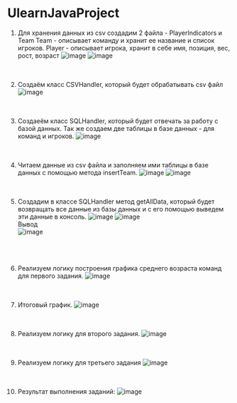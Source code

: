 # UlearnJavaProject

1. Для хранения данных из csv создадим 2 файла - PlayerIndicators и Team
Team - описывает команду и хранит ее название и список игроков.
Player - описывает игрока, хранит в себе имя, позиция, вес, рост, возраст
![image](https://user-images.githubusercontent.com/104633083/211038097-f4638838-5ca0-495f-a34d-c640afc0a0de.png)
![image](https://user-images.githubusercontent.com/104633083/211038228-79db6075-eab5-4120-9af2-486009b16422.png)
<br /><br /><br />

2. Создаём класс CSVHandler, который будет обрабатывать csv файл
![image](https://user-images.githubusercontent.com/104633083/211038442-8c92a8cc-6e72-4ae8-9dc7-783571e4f543.png)
<br /><br /><br />

3. Создаеём класс SQLHandler, который будет отвечать за работу с базой данных. Так же создаем две таблицы в базе данных - для команд и игроков.
![image](https://user-images.githubusercontent.com/104633083/211038917-013cb6da-60ef-4a6f-8def-2e23ba2c55de.png)
<br /><br /><br />

4. Читаем данные из csv файла и заполняем ими таблицы в базе данных с помощью метода insertTeam.
![image](https://user-images.githubusercontent.com/104633083/211039711-c62ef7fa-ae58-49be-affc-a63735d5d378.png)
![image](https://user-images.githubusercontent.com/104633083/211040305-618ed5ed-3423-45ea-a994-fc166c8722d4.png)
<br /><br /><br />

5. Создадим в классе SQLHandler метод getAllData, который будет возвращать все данные из базы данных и с его помощью выведем эти данные в консоль.
![image](https://user-images.githubusercontent.com/104633083/211040804-77526564-571d-40cd-a107-0f57f2f64364.png)
![image](https://user-images.githubusercontent.com/104633083/211040861-3ce2dfe5-b8a5-4aa5-b503-3d48c6861798.png)<br />
Вывод<br />
![image](https://user-images.githubusercontent.com/104633083/211041024-ca6f4289-d768-46da-8c71-0da06ee53ec0.png)<br />
<br /><br /><br />

8. Реализуем логику построения графика среднего возраста команд для первого задания.
![image](https://user-images.githubusercontent.com/104633083/211041595-b9a2ddcb-d0ca-4e74-a5df-e34188bf4362.png)
<br /><br /><br />

7. Итоговый график.
![image](https://user-images.githubusercontent.com/104633083/211041286-d8863b71-fe4e-43d8-a0f6-c3ec3cc51cc2.png)
<br /><br /><br />

8. Реализуем логику для второго задания.
![image](https://user-images.githubusercontent.com/104633083/211041933-ddfda7df-f648-4af6-8965-e66636bc3b12.png)
<br /><br /><br />

9. Реализуем логику для третьего задания
![image](https://user-images.githubusercontent.com/104633083/211042063-e717e776-dc46-4537-a5cf-908cddae7096.png)
<br /><br /><br />

10. Результат выполнения заданий:
![image](https://user-images.githubusercontent.com/104633083/211042205-cfc937ee-54d2-4b15-a15c-486064ce4af7.png)
<br /><br /><br />







